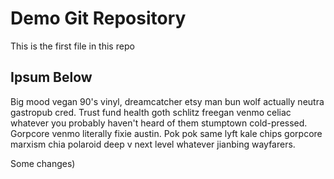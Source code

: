 # Demo Git Repository

This is the first file in this repo

## Ipsum Below

Big mood vegan 90's vinyl, dreamcatcher etsy man bun wolf actually neutra gastropub cred. Trust fund health goth schlitz freegan venmo celiac whatever you probably haven't heard of them stumptown cold-pressed. Gorpcore venmo literally fixie austin. Pok pok same lyft kale chips gorpcore marxism chia polaroid deep v next level whatever jianbing wayfarers.

Some changes)